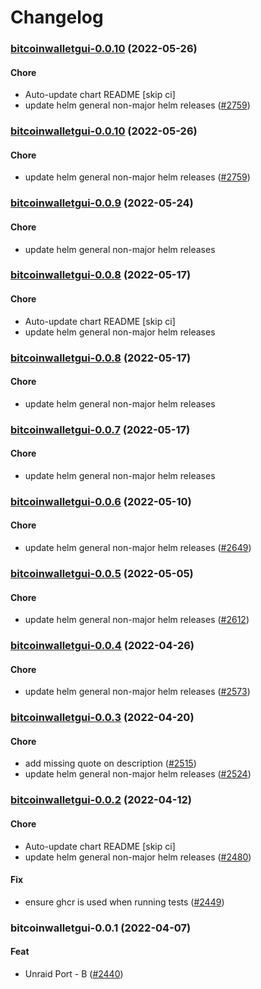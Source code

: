# Changelog<br>


<a name="bitcoinwalletgui-0.0.10"></a>
### [bitcoinwalletgui-0.0.10](https://github.com/truecharts/apps/compare/bitcoinwalletgui-0.0.9...bitcoinwalletgui-0.0.10) (2022-05-26)

#### Chore

* Auto-update chart README [skip ci]
* update helm general non-major helm releases ([#2759](https://github.com/truecharts/apps/issues/2759))



<a name="bitcoinwalletgui-0.0.10"></a>
### [bitcoinwalletgui-0.0.10](https://github.com/truecharts/apps/compare/bitcoinwalletgui-0.0.9...bitcoinwalletgui-0.0.10) (2022-05-26)

#### Chore

* update helm general non-major helm releases ([#2759](https://github.com/truecharts/apps/issues/2759))



<a name="bitcoinwalletgui-0.0.9"></a>
### [bitcoinwalletgui-0.0.9](https://github.com/truecharts/apps/compare/bitcoinwalletgui-0.0.8...bitcoinwalletgui-0.0.9) (2022-05-24)

#### Chore

* update helm general non-major helm releases



<a name="bitcoinwalletgui-0.0.8"></a>
### [bitcoinwalletgui-0.0.8](https://github.com/truecharts/apps/compare/bitcoinwalletgui-0.0.7...bitcoinwalletgui-0.0.8) (2022-05-17)

#### Chore

* Auto-update chart README [skip ci]
* update helm general non-major helm releases



<a name="bitcoinwalletgui-0.0.8"></a>
### [bitcoinwalletgui-0.0.8](https://github.com/truecharts/apps/compare/bitcoinwalletgui-0.0.7...bitcoinwalletgui-0.0.8) (2022-05-17)

#### Chore

* update helm general non-major helm releases



<a name="bitcoinwalletgui-0.0.7"></a>
### [bitcoinwalletgui-0.0.7](https://github.com/truecharts/apps/compare/bitcoinwalletgui-0.0.6...bitcoinwalletgui-0.0.7) (2022-05-17)

#### Chore

* update helm general non-major helm releases



<a name="bitcoinwalletgui-0.0.6"></a>
### [bitcoinwalletgui-0.0.6](https://github.com/truecharts/apps/compare/bitcoinwalletgui-0.0.5...bitcoinwalletgui-0.0.6) (2022-05-10)

#### Chore

* update helm general non-major helm releases ([#2649](https://github.com/truecharts/apps/issues/2649))



<a name="bitcoinwalletgui-0.0.5"></a>
### [bitcoinwalletgui-0.0.5](https://github.com/truecharts/apps/compare/bitcoinwalletgui-0.0.4...bitcoinwalletgui-0.0.5) (2022-05-05)

#### Chore

* update helm general non-major helm releases ([#2612](https://github.com/truecharts/apps/issues/2612))



<a name="bitcoinwalletgui-0.0.4"></a>
### [bitcoinwalletgui-0.0.4](https://github.com/truecharts/apps/compare/bitcoinwalletgui-0.0.3...bitcoinwalletgui-0.0.4) (2022-04-26)

#### Chore

* update helm general non-major helm releases ([#2573](https://github.com/truecharts/apps/issues/2573))



<a name="bitcoinwalletgui-0.0.3"></a>
### [bitcoinwalletgui-0.0.3](https://github.com/truecharts/apps/compare/bitcoinwalletgui-0.0.2...bitcoinwalletgui-0.0.3) (2022-04-20)

#### Chore

* add missing quote on description ([#2515](https://github.com/truecharts/apps/issues/2515))
* update helm general non-major helm releases ([#2524](https://github.com/truecharts/apps/issues/2524))



<a name="bitcoinwalletgui-0.0.2"></a>
### [bitcoinwalletgui-0.0.2](https://github.com/truecharts/apps/compare/bitcoinwalletgui-0.0.1...bitcoinwalletgui-0.0.2) (2022-04-12)

#### Chore

* Auto-update chart README [skip ci]
* update helm general non-major helm releases ([#2480](https://github.com/truecharts/apps/issues/2480))

#### Fix

* ensure ghcr is used when running tests ([#2449](https://github.com/truecharts/apps/issues/2449))



<a name="bitcoinwalletgui-0.0.1"></a>
### bitcoinwalletgui-0.0.1 (2022-04-07)

#### Feat

* Unraid Port - B ([#2440](https://github.com/truecharts/apps/issues/2440))

